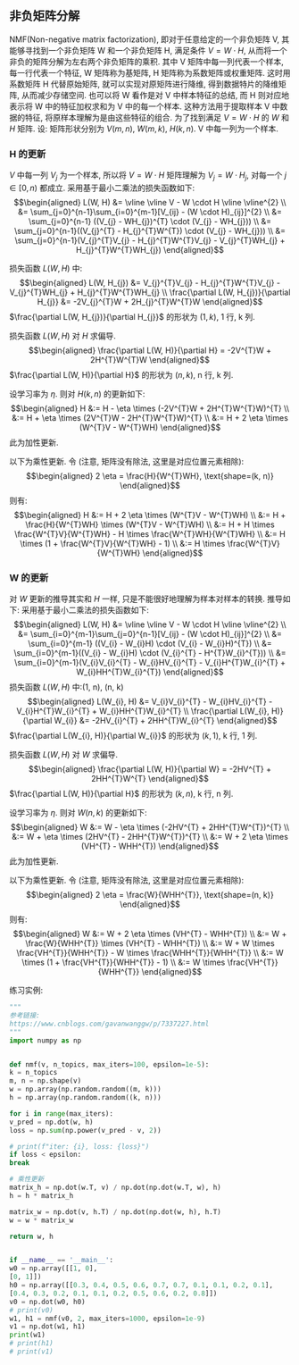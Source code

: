 
## 非负矩阵分解
NMF(Non-negative matrix factorization), 即对于任意给定的一个非负矩阵 V, 其能够寻找到一个非负矩阵 W 和一个非负矩阵 H, 满足条件 $V = W \cdot H$, 从而将一个非负的矩阵分解为左右两个非负矩阵的乘积. 其中 V 矩阵中每一列代表一个样本, 每一行代表一个特征, W 矩阵称为基矩阵, H 矩阵称为系数矩阵或权重矩阵. 这时用系数矩阵 H 代替原始矩阵, 就可以实现对原矩阵进行降维, 得到数据特片的降维矩阵, 从而减少存储空间.
也可以将 W 看作是对 V 中样本特征的总结, 而 H 则对应地表示将 W 中的特征加权求和为 V 中的每一个样本. 这种方法用于提取样本 V 中数据的特征, 将原样本理解为是由这些特征的组合.
为了找到满足 $V=W \cdot H$ 的 $W$ 和 $H$ 矩阵. 设: 矩阵形状分别为 $V(m, n)$, $W(m, k)$, $H(k, n)$. V 中每一列为一个样本.




### H 的更新
$V$ 中每一列 $V_{j}$ 为一个样本, 所以将 $V=W \cdot H$ 矩阵理解为 $V_{j} = W \cdot H_{j}$, 对每一个 $j \in [0, n)$ 都成立.
采用基于最小二乘法的损失函数如下:
$$\begin{aligned} L(W, H) &= \vline \vline V - W \cdot H \vline \vline^{2} \\ &= \sum_{j=0}^{n-1}\sum_{i=0}^{m-1}[V_{ij} - (W \cdot H)_{ij}]^{2} \\ &= \sum_{j=0}^{n-1} ((V_{j} - WH_{j})^{T} \cdot (V_{j} - WH_{j})) \\ &= \sum_{j=0}^{n-1}((V_{j}^{T} - H_{j}^{T}W^{T}) \cdot (V_{j} - WH_{j})) \\ &= \sum_{j=0}^{n-1}(V_{j}^{T}V_{j} - H_{j}^{T}W^{T}V_{j} - V_{j}^{T}WH_{j} + H_{j}^{T}W^{T}WH_{j}) \end{aligned}$$


损失函数 $L(W, H)$ 中:
$$\begin{aligned} L(W, H_{j}) &= V_{j}^{T}V_{j} - H_{j}^{T}W^{T}V_{j} - V_{j}^{T}WH_{j} + H_{j}^{T}W^{T}WH_{j} \\ \frac{\partial L(W, H_{j})}{\partial H_{j}} &= -2V_{j}^{T}W + 2H_{j}^{T}W^{T}W \end{aligned}$$
$\frac{\partial L(W, H_{j})}{\partial H_{j}}$ 的形状为 $(1, k)$, 1 行, k 列.


损失函数 $L(W, H)$ 对 $H$ 求偏导.
$$\begin{aligned} \frac{\partial L(W, H)}{\partial H} = -2V^{T}W + 2H^{T}W^{T}W \end{aligned}$$
$\frac{\partial L(W, H)}{\partial H}$ 的形状为 $(n, k)$, n 行, k 列.


设学习率为 $\eta$. 则对 $H(k , n)$ 的更新如下:
$$\begin{aligned} H &:= H - \eta \times (-2V^{T}W + 2H^{T}W^{T}W)^{T} \\ &:= H + \eta \times (2V^{T}W - 2H^{T}W^{T}W)^{T} \\ &:= H + 2 \eta \times (W^{T}V - W^{T}WH) \end{aligned}$$
此为加性更新.


以下为乘性更新.
令 (注意, 矩阵没有除法, 这里是对应位置元素相除):
$$\begin{aligned} 2 \eta = \frac{H}{W^{T}WH}, \text{shape=(k, n)} \end{aligned}$$
则有:
$$\begin{aligned} H &:= H + 2 \eta \times (W^{T}V - W^{T}WH) \\ &:= H + \frac{H}{W^{T}WH} \times (W^{T}V - W^{T}WH) \\ &:= H + H \times \frac{W^{T}V}{W^{T}WH} - H \times \frac{W^{T}WH}{W^{T}WH} \\ &:= H \times (1 + \frac{W^{T}V}{W^{T}WH} - 1) \\ &:= H \times \frac{W^{T}V}{W^{T}WH} \end{aligned}$$




### W 的更新
对 $W$ 更新的推导其实和 $H$ 一样, 只是不能很好地理解为样本对样本的转换. 推导如下:
采用基于最小二乘法的损失函数如下:
$$\begin{aligned} L(W, H) &= \vline \vline V - W \cdot H \vline \vline^{2} \\ &= \sum_{i=0}^{m-1}\sum_{j=0}^{n-1}[V_{ij} - (W \cdot H)_{ij}]^{2} \\ &= \sum_{i=0}^{m-1} ((V_{i} - W_{i}H) \cdot (V_{i} - W_{i}H)^{T}) \\ &= \sum_{i=0}^{m-1}((V_{i} - W_{i}H) \cdot (V_{i}^{T} - H^{T}W_{i}^{T})) \\ &= \sum_{i=0}^{m-1}(V_{i}V_{i}^{T} - W_{i}HV_{i}^{T} - V_{i}H^{T}W_{i}^{T} + W_{i}HH^{T}W_{i}^{T}) \end{aligned}$$
损失函数 $L(W, H)$ 中:(1, n), (n, k)
$$\begin{aligned} L(W_{i}, H) &= V_{i}V_{i}^{T} - W_{i}HV_{i}^{T} - V_{i}H^{T}W_{i}^{T} + W_{i}HH^{T}W_{i}^{T} \\ \frac{\partial L(W_{i}, H)}{\partial W_{i}} &= -2HV_{i}^{T} + 2HH^{T}W_{i}^{T} \end{aligned}$$
$\frac{\partial L(W_{i}, H)}{\partial W_{i}}$ 的形状为 $(k, 1)$, k 行, 1 列.


损失函数 $L(W, H)$ 对 $W$ 求偏导.
$$\begin{aligned} \frac{\partial L(W, H)}{\partial W} = -2HV^{T} + 2HH^{T}W^{T} \end{aligned}$$
$\frac{\partial L(W, H)}{\partial H}$ 的形状为 $(k, n)$, k 行, n 列.


设学习率为 $\eta$. 则对 $W(n , k)$ 的更新如下:
$$\begin{aligned} W &:= W - \eta \times (-2HV^{T} + 2HH^{T}W^{T})^{T} \\ &:= W + \eta \times (2HV^{T} - 2HH^{T}W^{T})^{T} \\ &:= W + 2 \eta \times (VH^{T} - WHH^{T}) \end{aligned}$$
此为加性更新.


以下为乘性更新.
令 (注意, 矩阵没有除法, 这里是对应位置元素相除):
$$\begin{aligned} 2 \eta = \frac{W}{WHH^{T}}, \text{shape=(n, k)} \end{aligned}$$
则有:
$$\begin{aligned} W &:= W + 2 \eta \times (VH^{T} - WHH^{T}) \\ &:= W + \frac{W}{WHH^{T}} \times (VH^{T} - WHH^{T}) \\ &:= W + W \times \frac{VH^{T}}{WHH^{T}} - W \times \frac{WHH^{T}}{WHH^{T}} \\ &:= W \times (1 + \frac{VH^{T}}{WHH^{T}} - 1) \\ &:= W \times \frac{VH^{T}}{WHH^{T}} \end{aligned}$$




练习实例:

```python
"""
参考链接:
https://www.cnblogs.com/gavanwanggw/p/7337227.html
"""
import numpy as np


def nmf(v, n_topics, max_iters=100, epsilon=1e-5):
k = n_topics
m, n = np.shape(v)
w = np.array(np.random.random((m, k)))
h = np.array(np.random.random((k, n)))

for i in range(max_iters):
v_pred = np.dot(w, h)
loss = np.sum(np.power(v_pred - v, 2))

# print(f"iter: {i}, loss: {loss}")
if loss < epsilon:
break

# 乘性更新
matrix_h = np.dot(w.T, v) / np.dot(np.dot(w.T, w), h)
h = h * matrix_h

matrix_w = np.dot(v, h.T) / np.dot(np.dot(w, h), h.T)
w = w * matrix_w

return w, h


if __name__ == '__main__':
w0 = np.array([[1, 0],
[0, 1]])
h0 = np.array([[0.3, 0.4, 0.5, 0.6, 0.7, 0.7, 0.1, 0.1, 0.2, 0.1],
[0.4, 0.3, 0.2, 0.1, 0.1, 0.2, 0.5, 0.6, 0.2, 0.8]])
v0 = np.dot(w0, h0)
# print(v0)
w1, h1 = nmf(v0, 2, max_iters=1000, epsilon=1e-9)
v1 = np.dot(w1, h1)
print(w1)
# print(h1)
# print(v1)
```



